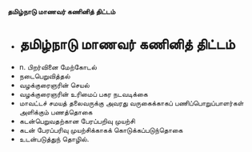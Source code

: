 **தமிழ்நாடு மாணவர் கணினித் திட்டம்**
- # தமிழ்நாடு மாணவர் கணினித் திட்டம்
- n. பிறர்வினை மேற்கோடல்
- நடைபெறுவித்தல்
- வழக்குரைஞரின் செயல்
- வழக்குரைஞரின் உரிமைப் பகர நடவடிக்கை
- மாவட்டச் சமயத் தலைவருக்கு அவரது வருகைக்காகப் பணிப்பொறுப்பாளர்கள் அளிக்கும் பணத்தொகை
- கடன்பெறுவதற்கான பேரப்பறிவு முயற்சி
- கடன் பேரப்பரிவு முயற்சிக்காகக் கொடுக்கப்படுந்தொகை
- உடன்படுத்துந் தொழில்.

